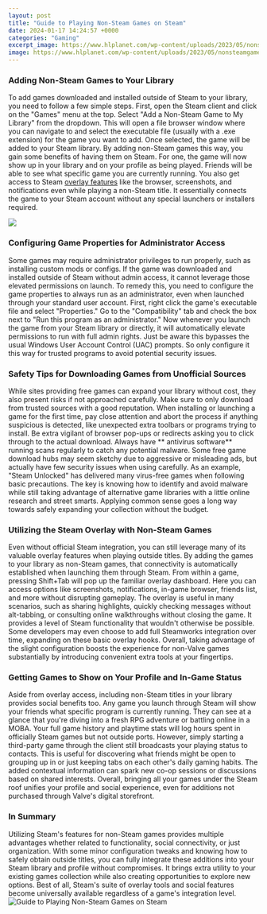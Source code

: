 ```yaml
---
layout: post
title: "Guide to Playing Non-Steam Games on Steam"
date: 2024-01-17 14:24:57 +0000
categories: "Gaming"
excerpt_image: https://www.hlplanet.com/wp-content/uploads/2023/05/nonsteamgame-adding.png
image: https://www.hlplanet.com/wp-content/uploads/2023/05/nonsteamgame-adding.png
---
```


### Adding Non-Steam Games to Your Library
To add games downloaded and installed outside of Steam to your library, you need to follow a few simple steps. First, open the Steam client and click on the "Games" menu at the top. Select "Add a Non-Steam Game to My Library" from the dropdown. This will open a file browser window where you can navigate to and select the executable file (usually with a .exe extension) for the game you want to add. Once selected, the game will be added to your Steam library. 
By adding non-Steam games this way, you gain some benefits of having them on Steam. For one, the game will now show up in your library and on your profile as being played. Friends will be able to see what specific game you are currently running. You also get access to Steam [overlay features](https://store.fi.io.vn/womens-crazy-rednecker-my-funny-redneck-boyfriend-v-neck-t-shirt/men&) like the browser, screenshots, and notifications even while playing a non-Steam title. It essentially connects the game to your Steam account without any special launchers or installers required.

![](https://cdn.mos.cms.futurecdn.net/f59HkrZpkMMQcreeKQBtXH-1920-80.jpg)
### Configuring Game Properties for Administrator Access 
Some games may require administrator privileges to run properly, such as installing custom mods or configs. If the game was downloaded and installed outside of Steam without admin access, it cannot leverage those elevated permissions on launch. To remedy this, you need to configure the game properties to always run as an administrator, even when launched through your standard user account.
First, right click the game's executable file and select "Properties." Go to the "Compatibility" tab and check the box next to "Run this program as an administrator." Now whenever you launch the game from your Steam library or directly, it will automatically elevate permissions to run with full admin rights. Just be aware this bypasses the usual Windows User Account Control (UAC) prompts. So only configure it this way for trusted programs to avoid potential security issues.
### Safety Tips for Downloading Games from Unofficial Sources
While sites providing free games can expand your library without cost, they also present risks if not approached carefully. Make sure to only download from trusted sources with a good reputation. When installing or launching a game for the first time, pay close attention and abort the process if anything suspicious is detected, like unexpected extra toolbars or programs trying to install. Be extra vigilant of browser pop-ups or redirects asking you to click through to the actual download. Always have ** antivirus software** running scans regularly to catch any potential malware. 
Some free game download hubs may seem sketchy due to aggressive or misleading ads, but actually have few security issues when using carefully. As an example, "Steam Unlocked" has delivered many virus-free games when following basic precautions. The key is knowing how to identify and avoid malware while still taking advantage of alternative game libraries with a little online research and street smarts. Applying common sense goes a long way towards safely expanding your collection without the budget.
### Utilizing the Steam Overlay with Non-Steam Games
Even without official Steam integration, you can still leverage many of its valuable overlay features when playing outside titles. By adding the games to your library as non-Steam games, that connectivity is automatically established when launching them through Steam. From within a game, pressing Shift+Tab will pop up the familiar overlay dashboard. Here you can access options like screenshots, notifications, in-game browser, friends list, and more without disrupting gameplay. 
The overlay is useful in many scenarios, such as sharing highlights, quickly checking messages without alt-tabbing, or consulting online walkthroughs without closing the game. It provides a level of Steam functionality that wouldn't otherwise be possible. Some developers may even choose to add full Steamworks integration over time, expanding on these basic overlay hooks. Overall, taking advantage of the slight configuration boosts the experience for non-Valve games substantially by introducing convenient extra tools at your fingertips.
### Getting Games to Show on Your Profile and In-Game Status 
Aside from overlay access, including non-Steam titles in your library provides social benefits too. Any game you launch through Steam will show your friends what specific program is currently running. They can see at a glance that you're diving into a fresh RPG adventure or battling online in a MOBA. Your full game history and playtime stats will log hours spent in officially Steam games but not outside ports. 
However, simply starting a third-party game through the client still broadcasts your playing status to contacts. This is useful for discovering what friends might be open to grouping up in or just keeping tabs on each other's daily gaming habits. The added contextual information can spark new co-op sessions or discussions based on shared interests. Overall, bringing all your games under the Steam roof unifies your profile and social experience, even for additions not purchased through Valve's digital storefront.
### In Summary  
Utilizing Steam's features for non-Steam games provides multiple advantages whether related to functionality, social connectivity, or just organization. With some minor configuration tweaks and knowing how to safely obtain outside titles, you can fully integrate these additions into your Steam library and profile without compromises. It brings extra utility to your existing games collection while also creating opportunities to explore new options. Best of all, Steam's suite of overlay tools and social features become universally available regardless of a game's integration level.
![Guide to Playing Non-Steam Games on Steam](https://www.hlplanet.com/wp-content/uploads/2023/05/nonsteamgame-adding.png)